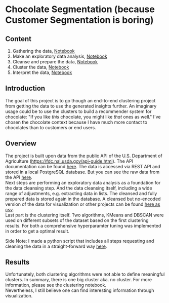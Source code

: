 # Chocolate Segmentation (because Customer Segmentation is boring)

## Content

1. Gathering the data, [Notebook](src/request_and_save_data.ipynb)
2. Make an exploratory data analysis, [Notebook](src/EDA_and_cleansing.ipynb)
3. Cleanse and prepare the data, [Notebook](src/EDA_and_cleansing.ipynb)
4. Cluster the data, [Notebook](src/Clustering_and_Interpretation.ipynb)
5. Interpret the data, [Notebook](src/Clustering_and_Interpretation.ipynb)

## Introduction

The goal of this project is to go though an end-to-end clustering project from getting the data to use the generated insights further. An imaginary usage could be to use the clusters to build a recommender system for chocolate: "If you like _this_ chocolate, you might like _that_ ones as well." I've chosen the chocolate context because I have much more contact to chocolates than to customers or end users.

## Overview

The project is built upon data from the public API of the U.S. Department of Agriculture (https://fdc.nal.usda.gov/api-guide.html). The API documentation can be found [here](https://app.swaggerhub.com/apis/fdcnal/food-data_central_api/1.0.0). The data is accessed via REST API and stored in a local PostgreSQL database. But you can see the raw data from the API [here](data/api_raw_data.csv).  
Next steps are performing an exploratory data analysis as a foundation for the data cleansing step. And the data cleansing itself, including a wide range of adjustments, e.g. extracting data in lists. The cleansed and fully prepared data is stored again in the database. A cleansed but no-encoded version of the data for visualization or other projects can be found [here as csv](data/cleaned_data.csv).  
Last part is the clustering itself. Two algorithms, KMeans and DBSCAN were used on different subsets of the dataset based on the first clustering results. For both a comprehensive hyperparamter tuning was implemented in order to get a optimal result.

Side Note: I made a python script that includes all steps requesting and cleaning the data in a straight-forward way [here](src/scripts/gathering_cleaning_data.py).

## Results

Unfortunately, both clustering algorithms were not able to define meaningful clusters. In summary, there is one big cluster aka. no cluster. For more information, please see the clustering notebook.  
Nevertheless, I still believe one can find interesting information through visualization.
